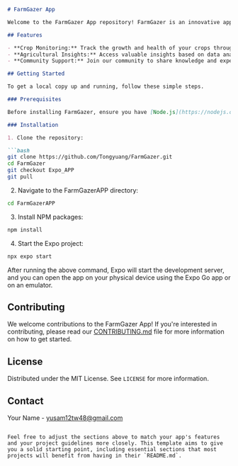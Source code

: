 ```markdown
# FarmGazer App

Welcome to the FarmGazer App repository! FarmGazer is an innovative application designed to bring cutting-edge agricultural insights directly to your fingertips. With FarmGazer, farmers, agricultural professionals, and hobbyists can easily monitor and manage their farming operations more efficiently.

## Features

- **Crop Monitoring:** Track the growth and health of your crops through our intuitive interface.
- **Agricultural Insights:** Access valuable insights based on data analytics to make informed farming decisions.
- **Community Support:** Join our community to share knowledge and experiences with fellow farmers.

## Getting Started

To get a local copy up and running, follow these simple steps.

### Prerequisites

Before installing FarmGazer, ensure you have [Node.js](https://nodejs.org/en/download/) installed on your machine. This project uses `npm` as a package manager.

### Installation

1. Clone the repository:

```bash
git clone https://github.com/Tongyuang/FarmGazer.git
cd FarmGazer
git checkout Expo_APP
git pull
```

2. Navigate to the FarmGazerAPP directory:

```bash
cd FarmGazerAPP
```

3. Install NPM packages:

```bash
npm install
```

4. Start the Expo project:

```bash
npx expo start
```

After running the above command, Expo will start the development server, and you can open the app on your physical device using the Expo Go app or on an emulator.



## Contributing

We welcome contributions to the FarmGazer App! If you're interested in contributing, please read our [CONTRIBUTING.md](CONTRIBUTING.md) file for more information on how to get started.

## License

Distributed under the MIT License. See `LICENSE` for more information.

## Contact

Your Name - yusam12tw48@gmail.com



```

Feel free to adjust the sections above to match your app's features and your project guidelines more closely. This template aims to give you a solid starting point, including essential sections that most projects will benefit from having in their `README.md`.
